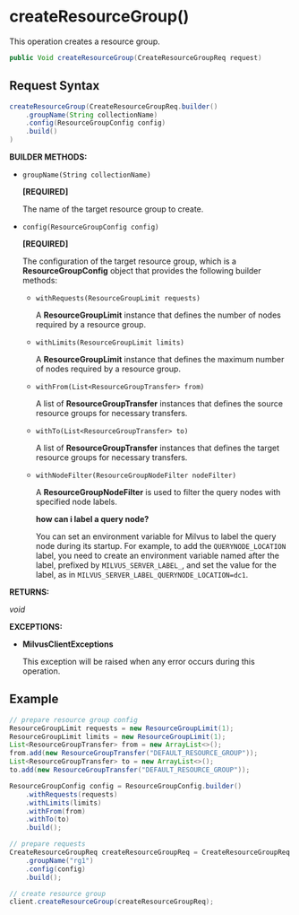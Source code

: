 # createResourceGroup()

This operation creates a resource group.

```java
public Void createResourceGroup(CreateResourceGroupReq request)
```

## Request Syntax

```java
createResourceGroup(CreateResourceGroupReq.builder()
    .groupName(String collectionName)
    .config(ResourceGroupConfig config)
    .build()
)
```

**BUILDER METHODS:**

- `groupName(String collectionName)`

    **[REQUIRED]**

    The name of the target resource group to create.

- `config(ResourceGroupConfig config)`

    **[REQUIRED]**

    The configuration of the target resource group, which is a **ResourceGroupConfig** object that provides the following builder methods:

    - `withRequests(ResourceGroupLimit requests)`

        A **ResourceGroupLimit** instance that defines the number of nodes required by a resource group.

    - `withLimits(ResourceGroupLimit limits)`

        A **ResourceGroupLimit** instance that defines the maximum number of nodes required by a resource group.

    - `withFrom(List<ResourceGroupTransfer> from)`

        A list of **ResourceGroupTransfer** instances that defines the source resource groups for necessary transfers. 

    - `withTo(List<ResourceGroupTransfer> to)`

        A list of **ResourceGroupTransfer** instances that defines the target resource groups for necessary transfers. 

    - `withNodeFilter(ResourceGroupNodeFilter nodeFilter)`

        A **ResourceGroupNodeFilter** is used to filter the query nodes with specified node labels.

        <div class="admonition note">

        <p><b>how can i label a query node?</b></p>

        <p>You can set an environment variable for Milvus to label the query node during its startup. For example, to add the <code>QUERYNODE_LOCATION</code> label, you need to create an environment variable named after the label, prefixed by <code>MILVUS_SERVER_LABEL_</code>, and set the value for the label, as in <code>MILVUS_SERVER_LABEL_QUERYNODE_LOCATION=dc1</code>.</p>

        </div>

**RETURNS:**

*void*

**EXCEPTIONS:**

- **MilvusClientExceptions**

    This exception will be raised when any error occurs during this operation.

## Example

```java
// prepare resource group config
ResourceGroupLimit requests = new ResourceGroupLimit(1);
ResourceGroupLimit limits = new ResourceGroupLimit(1);
List<ResourceGroupTransfer> from = new ArrayList<>();
from.add(new ResourceGroupTransfer("DEFAULT_RESOURCE_GROUP"));
List<ResourceGroupTransfer> to = new ArrayList<>();
to.add(new ResourceGroupTransfer("DEFAULT_RESOURCE_GROUP"));

ResourceGroupConfig config = ResourceGroupConfig.builder()
    .withRequests(requests)
    .withLimits(limits)
    .withFrom(from)
    .withTo(to)
    .build();

// prepare requests    
CreateResourceGroupReq createResourceGroupReq = CreateResourceGroupReq.builder()
    .groupName("rg1")
    .config(config)
    .build();

// create resource group
client.createResourceGroup(createResourceGroupReq);
```

